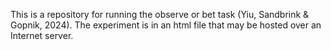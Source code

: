 This is a repository for running the observe or bet task (Yiu, Sandbrink & Gopnik, 2024). 
The experiment is in an html file that may be hosted over an Internet server.

